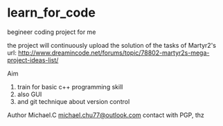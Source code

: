 # learn_for_code
begineer coding project for me

the project will continuously upload the solution of the tasks of Martyr2's
url: http://www.dreamincode.net/forums/topic/78802-martyr2s-mega-project-ideas-list/

Aim
1) train for basic c++ programming skill
2) also GUI
3) and git technique about version control

Author
Michael.C
michael.chu77@outlook.com
contact with PGP, thz
